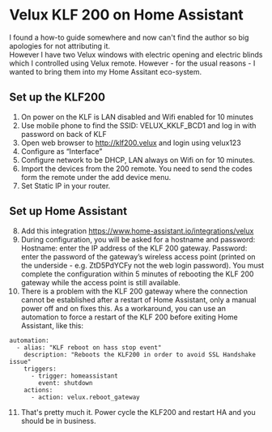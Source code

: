 # Velux KLF 200 on Home Assistant

I found a how-to guide somewhere and now can't find the author so big apologies for not attributing it.  
However I have two Velux windows with electric opening and electric blinds which I controlled using Velux remote. However - for the usual reasons - I wanted to bring them into my Home Assitant eco-system.

## Set up the KLF200
1. On power on the KLF is LAN disabled and Wifi enabled for 10 minutes
2. Use mobile phone to find the SSID: VELUX_KKLF_BCD1 and log in with password on back of KLF
3. Open web browser to http://klf200.velux and login using velux123
4. Configure as “Interface”
5. Configure network to be DHCP, LAN always on Wifi on for 10 minutes.
6. Import the devices from the 200 remote. You need to send the codes form the remote under the add device menu.
7. Set Static IP in your router.

## Set up Home Assistant
8. Add this integration https://www.home-assistant.io/integrations/velux
9. During configuration, you will be asked for a hostname and password:
      Hostname: enter the IP address of the KLF 200 gateway.
      Password: enter the password of the gateway’s wireless access point (printed on the underside - e.g. ZtD5PdYCFy not the web login password).
    You must complete the configuration within 5 minutes of rebooting the KLF 200 gateway while the access point is still available.
10. There is a problem with the KLF 200 gateway where the connection cannot be established after a restart of Home Assistant, only a manual power off and on fixes this. As a workaround, you can use an automation to force a restart of the KLF 200 before exiting Home Assistant, like this:
```
automation:
  - alias: "KLF reboot on hass stop event"
    description: "Reboots the KLF200 in order to avoid SSL Handshake issue"
    triggers:
      - trigger: homeassistant
        event: shutdown
    actions:
      - action: velux.reboot_gateway
```
11. That's pretty much it. Power cycle the KLF200 and restart HA and you should be in business.
